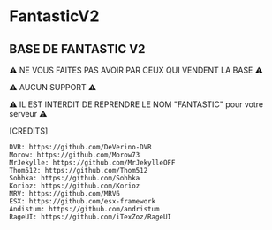 # FantasticV2

## BASE DE FANTASTIC V2 ##

⚠️ NE VOUS FAITES PAS AVOIR PAR CEUX QUI VENDENT LA BASE ⚠️

⚠️ AUCUN SUPPORT ⚠️

⚠️ IL EST INTERDIT DE REPRENDRE LE NOM "FANTASTIC" pour votre serveur ⚠️ 

[CREDITS]

    DVR: https://github.com/DeVerino-DVR
    Morow: https://github.com/Morow73 
    MrJekylle: https://github.com/MrJekylleOFF 
    Thom512: https://github.com/Thom512
    Sohhka: https://github.com/Sohhka
    Korioz: https://github.com/Korioz
    MRV: https://github.com/MRV6
    ESX: https://github.com/esx-framework
    Andistum: https://github.com/andristum
    RageUI: https://github.com/iTexZoz/RageUI
    
